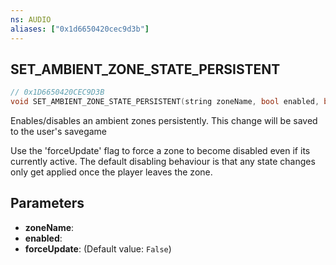 ```yaml
---
ns: AUDIO
aliases: ["0x1d6650420cec9d3b"]
---
```

## SET_AMBIENT_ZONE_STATE_PERSISTENT

```c
// 0x1D6650420CEC9D3B
void SET_AMBIENT_ZONE_STATE_PERSISTENT(string zoneName, bool enabled, bool forceUpdate);
```

Enables/disables an ambient zones persistently. This change will be saved to the user's savegame

Use the 'forceUpdate' flag to force a zone to become disabled even if its currently active. The default disabling behaviour is that any state changes only get applied once the player leaves the zone.


## Parameters
* **zoneName**: 
* **enabled**: 
* **forceUpdate**: (Default value: `False`)
